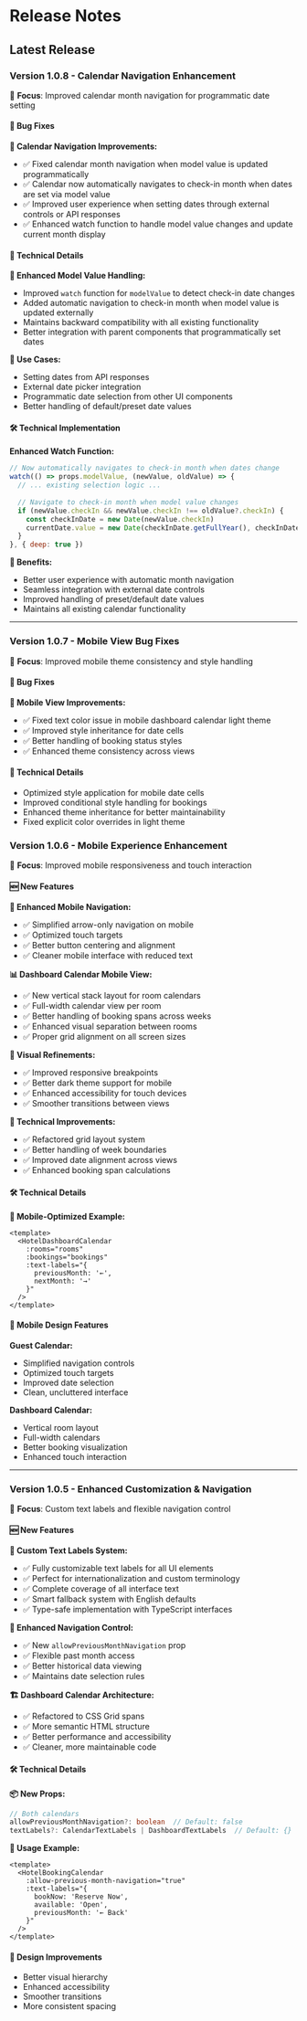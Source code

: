 # Release Notes

## Latest Release

### Version 1.0.8 - Calendar Navigation Enhancement

🎯 **Focus**: Improved calendar month navigation for programmatic date setting

#### 🐛 Bug Fixes

**📅 Calendar Navigation Improvements:**
- ✅ Fixed calendar month navigation when model value is updated programmatically
- ✅ Calendar now automatically navigates to check-in month when dates are set via model value
- ✅ Improved user experience when setting dates through external controls or API responses
- ✅ Enhanced watch function to handle model value changes and update current month display

#### 🔧 Technical Details

**🎯 Enhanced Model Value Handling:**
- Improved `watch` function for `modelValue` to detect check-in date changes
- Added automatic navigation to check-in month when model value is updated externally
- Maintains backward compatibility with all existing functionality
- Better integration with parent components that programmatically set dates

**📱 Use Cases:**
- Setting dates from API responses
- External date picker integration
- Programmatic date selection from other UI components
- Better handling of default/preset date values

#### 🛠️ Technical Implementation

**Enhanced Watch Function:**
```javascript
// Now automatically navigates to check-in month when dates change
watch(() => props.modelValue, (newValue, oldValue) => {
  // ... existing selection logic ...
  
  // Navigate to check-in month when model value changes
  if (newValue.checkIn && newValue.checkIn !== oldValue?.checkIn) {
    const checkInDate = new Date(newValue.checkIn)
    currentDate.value = new Date(checkInDate.getFullYear(), checkInDate.getMonth(), 1)
  }
}, { deep: true })
```

**🎯 Benefits:**
- Better user experience with automatic month navigation
- Seamless integration with external date controls
- Improved handling of preset/default date values
- Maintains all existing calendar functionality

---

### Version 1.0.7 - Mobile View Bug Fixes

🎯 **Focus**: Improved mobile theme consistency and style handling

#### 🐛 Bug Fixes

**📱 Mobile View Improvements:**
- ✅ Fixed text color issue in mobile dashboard calendar light theme
- ✅ Improved style inheritance for date cells
- ✅ Better handling of booking status styles
- ✅ Enhanced theme consistency across views

#### 🔧 Technical Details

- Optimized style application for mobile date cells
- Improved conditional style handling for bookings
- Enhanced theme inheritance for better maintainability
- Fixed explicit color overrides in light theme

### Version 1.0.6 - Mobile Experience Enhancement

🎯 **Focus**: Improved mobile responsiveness and touch interaction

#### 🆕 New Features

**📱 Enhanced Mobile Navigation:**
- ✅ Simplified arrow-only navigation on mobile
- ✅ Optimized touch targets
- ✅ Better button centering and alignment
- ✅ Cleaner mobile interface with reduced text

**📊 Dashboard Calendar Mobile View:**
- ✅ New vertical stack layout for room calendars
- ✅ Full-width calendar view per room
- ✅ Better handling of booking spans across weeks
- ✅ Enhanced visual separation between rooms
- ✅ Proper grid alignment on all screen sizes

**🎨 Visual Refinements:**
- ✅ Improved responsive breakpoints
- ✅ Better dark theme support for mobile
- ✅ Enhanced accessibility for touch devices
- ✅ Smoother transitions between views

**🔧 Technical Improvements:**
- ✅ Refactored grid layout system
- ✅ Better handling of week boundaries
- ✅ Improved date alignment across views
- ✅ Enhanced booking span calculations

#### 🛠️ Technical Details

**📱 Mobile-Optimized Example:**
```vue
<template>
  <HotelDashboardCalendar
    :rooms="rooms"
    :bookings="bookings"
    :text-labels="{
      previousMonth: '←',
      nextMonth: '→'
    }"
  />
</template>
```

#### 🎨 Mobile Design Features

**Guest Calendar:**
- Simplified navigation controls
- Optimized touch targets
- Improved date selection
- Clean, uncluttered interface

**Dashboard Calendar:**
- Vertical room layout
- Full-width calendars
- Better booking visualization
- Enhanced touch interaction

---

### Version 1.0.5 - Enhanced Customization & Navigation

🎯 **Focus**: Custom text labels and flexible navigation control

#### 🆕 New Features

**🎨 Custom Text Labels System:**
- ✅ Fully customizable text labels for all UI elements
- ✅ Perfect for internationalization and custom terminology
- ✅ Complete coverage of all interface text
- ✅ Smart fallback system with English defaults
- ✅ Type-safe implementation with TypeScript interfaces

**📅 Enhanced Navigation Control:**
- ✅ New `allowPreviousMonthNavigation` prop
- ✅ Flexible past month access
- ✅ Better historical data viewing
- ✅ Maintains date selection rules

**🏗️ Dashboard Calendar Architecture:**
- ✅ Refactored to CSS Grid spans
- ✅ More semantic HTML structure
- ✅ Better performance and accessibility
- ✅ Cleaner, more maintainable code

#### 🛠️ Technical Details

**📦 New Props:**
```typescript
// Both calendars
allowPreviousMonthNavigation?: boolean  // Default: false
textLabels?: CalendarTextLabels | DashboardTextLabels  // Default: {}
```

**🎯 Usage Example:**
```vue
<template>
  <HotelBookingCalendar
    :allow-previous-month-navigation="true"
    :text-labels="{
      bookNow: 'Reserve Now',
      available: 'Open',
      previousMonth: '← Back'
    }"
  />
</template>
```

#### 🎨 Design Improvements

- Better visual hierarchy
- Enhanced accessibility
- Smoother transitions
- More consistent spacing